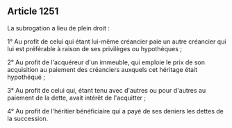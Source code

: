 Article 1251
----
La subrogation a lieu de plein droit :

1° Au profit de celui qui étant lui-même créancier paie un autre créancier qui
lui est préférable à raison de ses privilèges ou hypothèques ;

2° Au profit de l'acquéreur d'un immeuble, qui emploie le prix de son
acquisition au paiement des créanciers auxquels cet héritage était hypothéqué ;

3° Au profit de celui qui, étant tenu avec d'autres ou pour d'autres au paiement
de la dette, avait intérêt de l'acquitter ;

4° Au profit de l'héritier bénéficiaire qui a payé de ses deniers les dettes de
la succession.
